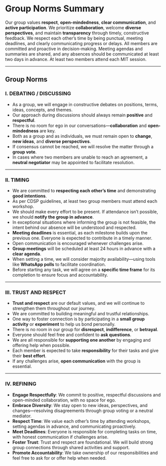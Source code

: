 # Group Norms Summary

Our group values **respect**, **open-mindedness**, **clear communication**, and **active participation**. We prioritize **collaboration**, welcome **diverse perspectives**, and maintain **transparency** through timely, constructive feedback. We respect each other’s time by being punctual, meeting deadlines, and clearly communicating progress or delays. All members are committed and proactive in decision-making. Meeting agendas and summaries are shared, and any absences should be communicated at least two days in advance. At least two members attend each MIT session.

---

## Group Norms

### I. DEBATING / DISCUSSING

- As a group, we will engage in constructive debates on positions, terms, ideas, concepts, and themes.
- Our approach during discussions should always remain **positive** and **respectful**.
- There is no room for ego in our conversations—**collaboration** and **open-mindedness** are key.
- Both as a group and as individuals, we must remain open to **change**, **new ideas**, and **diverse perspectives**.
- If consensus cannot be reached, we will resolve the matter through a **group vote**.
- In cases where two members are unable to reach an agreement, a **neutral negotiator** may be appointed to facilitate resolution.

---

### II. TIMING

- We are committed to **respecting each other’s time** and demonstrating **good intentions**.
- As per CDSP guidelines, at least two group members must attend each workshop.
- We should make every effort to be present. If attendance isn’t possible, we should **notify the group in advance**.
- In exceptional situations where informing the group is not feasible, the intent behind our absence will be understood and respected.
- **Meeting deadlines** is essential, as each milestone builds upon the previous one. Everyone is expected to contribute in a timely manner.
- Open communication is encouraged whenever challenges arise.
- **Group meetings** will be scheduled at least 24 hours in advance with a **clear agenda**.
- When setting a time, we will consider majority availability—using tools like **WhatsApp polls** to facilitate coordination.
- Before starting any task, we will agree on a **specific time frame** for its completion to ensure focus and accountability.

---

### III. TRUST AND RESPECT

- **Trust and respect** are our default values, and we will continue to strengthen them throughout our journey.
- We are committed to building meaningful and trustful relationships.
- One way to foster connection is by participating in a **small group activity** or **experiment** to help us bond personally.
- There is no room in our group for **disrespect**, **indifference**, or **betrayal**.
- Everyone should feel free and confident to **ask questions**.
- We are all responsible for **supporting one another** by engaging and offering help when possible.
- Each member is expected to take **responsibility** for their tasks and give their **best effort**.
- If any challenges arise, **open communication** with the group is essential.

---

### IV. REFINING

- **Engage Respectfully**: We commit to positive, respectful discussions and open-minded collaboration, with no space for ego.
- **Embrace Diversity**: We stay open to new ideas, perspectives, and changes—resolving disagreements through group voting or a neutral mediator.
- **Respect Time**: We value each other’s time by attending workshops, setting agendas in advance, and communicating proactively.
- **Meet Deadlines**: Everyone is responsible for completing tasks on time, with honest communication if challenges arise.
- **Foster Trust**: Trust and respect are foundational. We will build strong group connections through shared activities and support.
- **Promote Accountability**: We take ownership of our responsibilities and feel free to ask for or offer help when needed.
